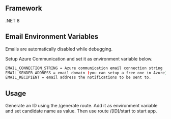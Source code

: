 ## Framework
.NET 8

## Email Environment Variables

Emails are automatically disabled while debugging. 

Setup Azure Communication and set it as environment variable below. 
```bash
EMAIL_CONNECTION_STRING = Azure communication email connection string
EMAIL_SENDER_ADDRESS = email domain (you can setup a free one in Azure)
EMAIL_RECIPIENT = email address the notifications to be sent to.
```

## Usage
Generate an ID using the /generate route. Add it as environment variable and set candidate name as value. Then use route /[ID]/start to start app.
